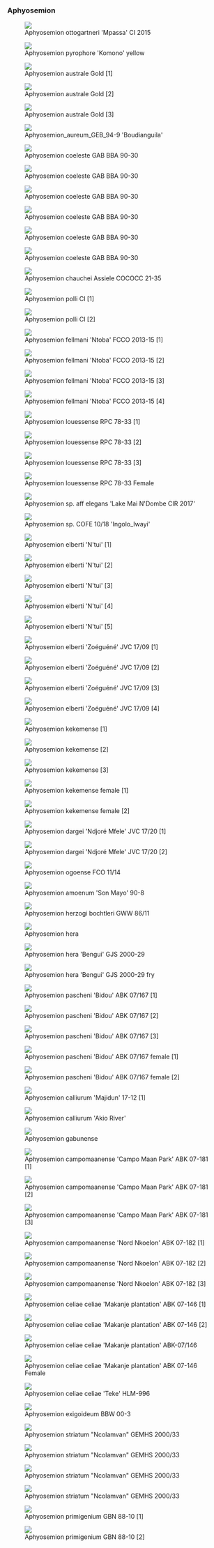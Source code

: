 ### Aphyosemion

<figure>
  <img src="https://thekillifish.net/index_ATTACHMENTS/20210302-DSC_4930-ottogartneri_Enhanced-NR.jpg" />
  <figcaption>Aphyosemion ottogartneri 'Mpassa' CI 2015</figcaption>
</figure>

<figure>
  <img src="https://thekillifish.net/index_ATTACHMENTS/20191104-A_pyrophore_Kimono_DSC_3887-Enhanced-NR.jpg" />
  <figcaption>Aphyosemion pyrophore 'Komono' yellow</figcaption>
</figure>

<figure>
  <img src="https://thekillifish.net/index_ATTACHMENTS/DSC_7855_australe_enhanced.jpg" />
  <figcaption>Aphyosemion australe Gold [1]</figcaption>
</figure>

<figure>
  <img src="https://thekillifish.net/index_ATTACHMENTS/DSC_7853_australe_enhanced.jpg" />
  <figcaption>Aphyosemion australe Gold [2]</figcaption>
</figure>

<figure>
  <img src="https://thekillifish.net/index_ATTACHMENTS/DSC_8092_australe_enhanced.jpg" />
  <figcaption>Aphyosemion australe Gold [3]</figcaption>
</figure>

<figure>
  <img src="https://thekillifish.net/index_ATTACHMENTS/Aphyosemion_aureum_GEB_94-9_DSC_2001.jpg" />
  <figcaption>Aphyosemion_aureum_GEB_94-9 'Boudianguila'</figcaption>
</figure>

<figure>
  <img src="https://thekillifish.net/index_ATTACHMENTS/20250414-coeleste_6564.jpg" />
  <figcaption>Aphyosemion coeleste GAB BBA 90-30 </figcaption>
</figure>

<figure>
  <img src="https://thekillifish.net/index_ATTACHMENTS/20250414-coeleste_6565.jpg" />
  <figcaption>Aphyosemion coeleste GAB BBA 90-30 </figcaption>
</figure>

<figure>
  <img src="https://thekillifish.net/index_ATTACHMENTS/20250414-coeleste_6566.jpg" />
  <figcaption>Aphyosemion coeleste GAB BBA 90-30 </figcaption>
</figure>

<figure>
  <img src="https://thekillifish.net/index_ATTACHMENTS/20250414-coeleste_6567.jpg" />
  <figcaption>Aphyosemion coeleste GAB BBA 90-30 </figcaption>
</figure>

<figure>
  <img src="https://thekillifish.net/index_ATTACHMENTS/20250414-coeleste_6569.jpg" />
  <figcaption>Aphyosemion coeleste GAB BBA 90-30 </figcaption>
</figure>

<figure>
  <img src="https://thekillifish.net/index_ATTACHMENTS/20220917-A_coeleste_DSC_7818-Enhanced-NR.jpg" />
  <figcaption>Aphyosemion coeleste GAB BBA 90-30 </figcaption>
</figure>

<figure>
  <img src="https://thekillifish.net/index_ATTACHMENTS/Aphyosemion_chauchei_Assiele_COCOCC_21-35_DSC_3240_BEST.jpg" />
  <figcaption>Aphyosemion chauchei Assiele COCOCC 21-35</figcaption>
</figure>

<figure>
  <img src="https://thekillifish.net/index_ATTACHMENTS/Aphyosemion_polli_CI_DSC_3455_BEST.jpg" />
  <figcaption>Aphyosemion polli CI [1]</figcaption>
</figure>

<figure>
  <img src="https://thekillifish.net/index_ATTACHMENTS/Aphyosemion_polli_CI_DSC_3493.jpg" />
  <figcaption>Aphyosemion polli CI [2]</figcaption>
</figure>

<figure>
  <img src="https://thekillifish.net/index_ATTACHMENTS/20250414-A_fellmani_6385.jpg" />
  <figcaption>Aphyosemion fellmani 'Ntoba' FCCO 2013-15 [1]</figcaption>
</figure>

<figure>
  <img src="https://thekillifish.net/index_ATTACHMENTS/20230201-fellmani_DSC_8678.jpg" />
  <figcaption>Aphyosemion fellmani 'Ntoba' FCCO 2013-15 [2]</figcaption>
</figure>

<figure>
  <img src="https://thekillifish.net/index_ATTACHMENTS/20230201-fellmani_DSC_8690.jpg" />
  <figcaption>Aphyosemion fellmani 'Ntoba' FCCO 2013-15 [3] </figcaption>
</figure>

<figure>
  <img src="https://thekillifish.net/index_ATTACHMENTS/20230201-fellmani_DSC_8777.jpg" />
  <figcaption>Aphyosemion fellmani 'Ntoba' FCCO 2013-15 [4] </figcaption>
</figure>

<figure>
  <img src="https://thekillifish.net/index_ATTACHMENTS/20250118-A_louessense_4817_GOOD.jpg" />
  <figcaption>Aphyosemion louessense RPC 78-33 [1]</figcaption>
</figure>

<figure>
  <img src="https://thekillifish.net/index_ATTACHMENTS/20250119-A_louessense_4931_YAWN.jpg" />
  <figcaption>Aphyosemion louessense RPC 78-33 [2]</figcaption>
</figure>

<figure>
  <img src="https://thekillifish.net/index_ATTACHMENTS/20220917-DSC_7923_louessense_LR.jpg" />
  <figcaption>Aphyosemion louessense RPC 78-33 [3]</figcaption>
</figure>

<figure>
  <img src="https://thekillifish.net/index_ATTACHMENTS/20250119-A_louessense_4983_FEMALE.jpg" />
  <figcaption>Aphyosemion louessense RPC 78-33 Female</figcaption>
</figure>
<figure>
  <img src="https://thekillifish.net/index_ATTACHMENTS/20250414-A.so.Lake_Mai_NDombe_6381.jpg" />
  <figcaption>Aphyosemion sp. aff elegans 'Lake Mai N'Dombe CIR 2017'</figcaption>
</figure>

<figure>
  <img src="https://thekillifish.net/index_ATTACHMENTS/Aphyosemion_sp.COFE_10-18_Ingolo_Iwayi_DSC_3214_BEST.jpg" />
  <figcaption>Aphyosemion sp. COFE 10/18 'Ingolo_Iwayi'</figcaption>
</figure>

<figure>
  <img src="https://thekillifish.net/index_ATTACHMENTS/20250514-elberti_Ntui_6865-BEST.jpg" />
  <figcaption>Aphyosemion elberti 'N'tui' [1]</figcaption>
</figure>

<figure>
  <img src="https://thekillifish.net/index_ATTACHMENTS/20250514-elberti_Ntui_6882_GOOD.jpg" />
  <figcaption>Aphyosemion elberti 'N'tui' [2]</figcaption>
</figure>

<figure>
  <img src="https://thekillifish.net/index_ATTACHMENTS/20250514-elberti_Ntui_6883_GOOD.jpg" />
  <figcaption>Aphyosemion elberti 'N'tui' [3]</figcaption>
</figure>

<figure>
  <img src="https://thekillifish.net/index_ATTACHMENTS/20250514-elberti_Ntui_6885_GOOD.jpg" />
  <figcaption>Aphyosemion elberti 'N'tui' [4]</figcaption>
</figure>

<figure>
  <img src="https://thekillifish.net/index_ATTACHMENTS/20220917-DSC_7833-aphyosemion_elberti_Enhanced-NR.jpg" />
  <figcaption>Aphyosemion elberti 'N'tui' [5]</figcaption>
</figure>

<figure>
  <img src="https://thekillifish.net/index_ATTACHMENTS/20241101-Aphyosemion_bualanum_Zoeguene_JVC_17-09_3898_GOOD.jpg" />
  <figcaption>Aphyosemion elberti 'Zoéguéné' JVC 17/09 [1]</figcaption>
</figure>

<figure>
  <img src="https://thekillifish.net/index_ATTACHMENTS/20241101-Aphyosemion_bualanum_Zoeguene_JVC_17-09_3893_GOOD.jpg" />
  <figcaption>Aphyosemion elberti 'Zoéguéné' JVC 17/09 [2]</figcaption>
</figure>

<figure>
  <img src="https://thekillifish.net/index_ATTACHMENTS/20241101-Aphyosemion_bualanum_Zoeguene_JVC_17-09_3888_GOOD.jpg" />
  <figcaption>Aphyosemion elberti 'Zoéguéné' JVC 17/09 [3]</figcaption>
</figure>

<figure>
  <img src="https://thekillifish.net/index_ATTACHMENTS/20241101-Aphyosemion_bualanum_Zoeguene_JVC_17-09_3916_GOOD.jpg" />
  <figcaption>Aphyosemion elberti 'Zoéguéné' JVC 17/09 [4]</figcaption>
</figure>

<figure>
  <img src="https://thekillifish.net/index_ATTACHMENTS/DSC_0143_kekemense_LR.jpg" />
  <figcaption>Aphyosemion kekemense [1]</figcaption>
</figure>

<figure>
  <img src="https://thekillifish.net/index_ATTACHMENTS/DSC_0145_kekemense_LR.jpg" />
  <figcaption>Aphyosemion kekemense [2]</figcaption>
</figure>

<figure>
  <img src="https://thekillifish.net/index_ATTACHMENTS/DSC_0139_kekemense_LR.jpg" />
  <figcaption>Aphyosemion kekemense [3]</figcaption>
</figure>

<figure>
  <img src="https://thekillifish.net/index_ATTACHMENTS/DSC_0087_kekemense_female_LR.jpg" />
  <figcaption>Aphyosemion kekemense female [1]</figcaption>
</figure>

<figure>
  <img src="https://thekillifish.net/index_ATTACHMENTS/DSC_0023_kekemense_female_LR.jpg" />
  <figcaption>Aphyosemion kekemense female [2]</figcaption>
</figure>

<figure>
  <img src="https://thekillifish.net/index_ATTACHMENTS/20241101-Aphyosemion_dargei_Ndjore_Mfele_JVC_17-20_4037_GOOD.jpg" />
  <figcaption>Aphyosemion dargei 'Ndjoré Mfele' JVC 17/20 [1]</figcaption>
</figure>

<figure>
  <img src="https://thekillifish.net/index_ATTACHMENTS/20241101-Aphyosemion_dargei_Ndjore_Mfele_JVC_17-20_4035_GOOD.jpg" />
  <figcaption>Aphyosemion dargei 'Ndjoré Mfele' JVC 17/20 [2]</figcaption>
</figure>

<figure>
  <img src="https://thekillifish.net/index_ATTACHMENTS/20210302-DSC_4995-A_pyrophore_Enhanced-NR.jpg" />
  <figcaption>Aphyosemion ogoense FCO 11/14</figcaption>
</figure>

<figure>
  <img src="https://thekillifish.net/index_ATTACHMENTS/20211008-A_ammonium_DSC_6203.jpg" />
  <figcaption>Aphyosemion amoenum 'Son Mayo' 90-8</figcaption>
</figure>

<figure>
  <img src="https://thekillifish.net/index_ATTACHMENTS/Aphyosemion_herzogi_bochtleri_GWW_86-11_DSC_2107.jpg" />
  <figcaption>Aphyosemion herzogi bochtleri GWW 86/11</figcaption>
</figure>

<figure>
  <img src="https://thekillifish.net/index_ATTACHMENTS/DSC_0654_hera_LR.jpg" />
  <figcaption>Aphyosemion hera</figcaption>
</figure>

<figure>
  <img src="https://thekillifish.net/index_ATTACHMENTS/DSC_0481_hera_female_LR.jpg" />
  <figcaption>Aphyosemion hera 'Bengui' GJS 2000-29</figcaption>
</figure>

<figure>
  <img src="https://thekillifish.net/index_ATTACHMENTS/hera_fry.jpeg" />
  <figcaption>Aphyosemion hera 'Bengui' GJS 2000-29 fry </figcaption>
</figure>

<figure>
  <img src="https://thekillifish.net/index_ATTACHMENTS/DSC_0288_pascheni_LR.jpg" />
  <figcaption>Aphyosemion pascheni 'Bidou' ABK 07/167 [1]</figcaption>
</figure>

<figure>
  <img src="https://thekillifish.net/index_ATTACHMENTS/DSC_0153_pascheni_LR.jpg" />
  <figcaption>Aphyosemion pascheni 'Bidou' ABK 07/167 [2]</figcaption>
</figure>

<figure>
  <img src="https://thekillifish.net/index_ATTACHMENTS/DSC_9000_pascheni_LR.jpg" />
  <figcaption>Aphyosemion pascheni 'Bidou' ABK 07/167 [3]</figcaption>
</figure>

<figure>
  <img src="https://thekillifish.net/index_ATTACHMENTS/DSC_0058_pascheni_female_LR.jpg" />
  <figcaption>Aphyosemion pascheni 'Bidou' ABK 07/167 female [1]</figcaption>
</figure>

<figure>
  <img src="https://thekillifish.net/index_ATTACHMENTS/DSC_0209_pascheni_female_LR.jpg" />
  <figcaption>Aphyosemion pascheni 'Bidou' ABK 07/167 female [2]</figcaption>
</figure>

<figure>
  <img src="https://thekillifish.net/index_ATTACHMENTS/DSC_8606_calliurum_mij_cropped_good.png" />
  <figcaption>Aphyosemion calliurum 'Majidun' 17-12 [1]</figcaption>
</figure>

<figure>
  <img src="https://thekillifish.net/index_ATTACHMENTS/DSC_8057_calliurum_LR.jpg" />
  <figcaption>Aphyosemion calliurum 'Akio River'</figcaption>
</figure>

<figure>
  <img src="https://thekillifish.net/index_ATTACHMENTS/Aphyosemion_gabunense-DSC_2039.jpg" />
  <figcaption>Aphyosemion gabunense</figcaption>
</figure>

<figure>
  <img src="https://thekillifish.net/index_ATTACHMENTS/20250119-A_campomaanense_Campo_Maan_Park_ABK7_181_4960_BEST.jpg" />
  <figcaption>Aphyosemion campomaanense 'Campo Maan Park' ABK 07-181 [1]</figcaption>
</figure>

<figure>
  <img src="https://thekillifish.net/index_ATTACHMENTS/20250414-campomaaense_Campo_Maan_Park_6251.jpg" />
  <figcaption>Aphyosemion campomaanense 'Campo Maan Park' ABK 07-181 [2]</figcaption>
</figure>

<figure>
  <img src="https://thekillifish.net/index_ATTACHMENTS/20250414-campomaaense_Campo_Maan_Park_6252.jpg" />
  <figcaption>Aphyosemion campomaanense 'Campo Maan Park' ABK 07-181 [3]</figcaption>
</figure>

<figure>
  <img src="https://thekillifish.net/index_ATTACHMENTS/Aphyosemion_campomaaense_Nord_Nkoelon_07-182_DSC_2069.jpg" />
  <figcaption>Aphyosemion campomaanense 'Nord Nkoelon' ABK 07-182 [1]</figcaption>
</figure>

<figure>
  <img src="https://thekillifish.net/index_ATTACHMENTS/Aphyosemion_campomaaense_Nord_Nkoelon_07-182-DSC_1990.jpg" />
  <figcaption>Aphyosemion campomaanense 'Nord Nkoelon' ABK 07-182 [2]</figcaption>
</figure>

<figure>
  <img src="https://thekillifish.net/index_ATTACHMENTS/DSC_7080_campomaaense_LR.jpg" />
  <figcaption>Aphyosemion campomaanense 'Nord Nkoelon' ABK 07-182 [3]</figcaption>
</figure>

<figure>
  <img src="https://thekillifish.net/index_ATTACHMENTS/20250119-A_celiae_celiae_Makanje_Plantation_ABK_07-146_5044_GOOD.jpg" />
  <figcaption>Aphyosemion celiae celiae 'Makanje plantation' ABK 07-146 [1]</figcaption>
</figure>

<figure>
  <img src="https://thekillifish.net/index_ATTACHMENTS/20250119-A_celiae_celiae_Makanje_Plantation_ABK_07-146_5026_GOOD_CLOSE-UP.jpg" />
  <figcaption>Aphyosemion celiae celiae 'Makanje plantation' ABK 07-146 [2] </figcaption>
</figure>

<figure>
  <img src="https://thekillifish.net/index_ATTACHMENTS/Aphyosemion_celiae_celiae_Makanje_plantation_ABK_07-146_DSC_3421.jpg" />
  <figcaption>Aphyosemion celiae celiae 'Makanje plantation' ABK-07/146</figcaption>
</figure>

<figure>
  <img src="https://thekillifish.net/index_ATTACHMENTS/20250118-A_celiae_celiae_Makanje_Plantation_ABK_07-146_4813_FEMALE_BEST.jpg" />
  <figcaption>Aphyosemion celiae celiae 'Makanje plantation' ABK 07-146 Female</figcaption>
</figure>

<figure>
  <img src="https://thekillifish.net/index_ATTACHMENTS/20211008-DSC_6377-celiae_Enhanced-NR.jpg" />
  <figcaption>Aphyosemion celiae celiae 'Teke' HLM-996</figcaption>
</figure>

<figure>
  <img src="https://thekillifish.net/index_ATTACHMENTS/20211008-A_exigoidium_DSC_6210.jpg" />
  <figcaption>Aphyosemion exigoideum BBW 00-3</figcaption>
</figure>

<figure>
  <img src="https://thekillifish.net/index_ATTACHMENTS/20250118-A_striatum_Ncolamvan_GEMHS_2000-33_4850_GOOD.jpg" />
  <figcaption>Aphyosemion striatum "Ncolamvan" GEMHS 2000/33</figcaption>
</figure>

<figure>
  <img src="https://thekillifish.net/index_ATTACHMENTS/20250119-A_striatum_Ncolamvan_GEMHS_2000-33_4914_GOOD.jpg" />
  <figcaption>Aphyosemion striatum "Ncolamvan" GEMHS 2000/33</figcaption>
</figure>

<figure>
  <img src="https://thekillifish.net/index_ATTACHMENTS/20250119-A_striatum_Ncolamvan_GEMHS_2000-33_5032_GOOD.jpg" />
  <figcaption>Aphyosemion striatum "Ncolamvan" GEMHS 2000/33</figcaption>
</figure>

<figure>
  <img src="https://thekillifish.net/index_ATTACHMENTS/20250119-A_striatum_Ncolamvan_GEMHS_2000-33_4913_OK.jpg" />
  <figcaption>Aphyosemion striatum "Ncolamvan" GEMHS 2000/33</figcaption>
</figure>

<figure>
  <img src="https://thekillifish.net/index_ATTACHMENTS/20250119_primigenium_5117.jpg" />
  <figcaption>Aphyosemion primigenium GBN 88-10 [1]</figcaption>
</figure>

<figure>
  <img src="https://thekillifish.net/index_ATTACHMENTS/20250119_primigenium_5092.jpg" />
  <figcaption>Aphyosemion primigenium GBN 88-10 [2]</figcaption>
</figure>